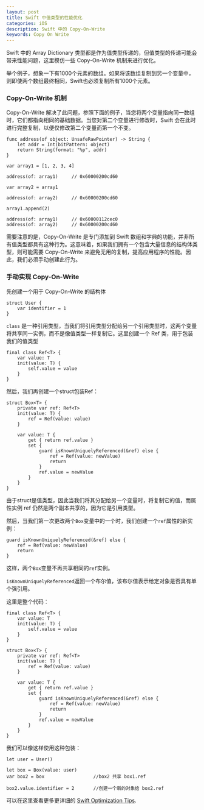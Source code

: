 ```yaml
---
layout: post
title: Swift 中值类型的性能优化
categories: iOS
description: Swift 中的 Copy-On-Write
keywords: Copy On Write
---
```


Swift 中的 Array Dictionary 类型都是作为值类型传递的，但值类型的传递可能会带来性能问题，这里模仿一些 Copy-On-Write 机制来进行优化。

举个例子，想象一下有1000个元素的数组。如果将该数组复制到另一个变量中，则即使两个数组最终相同，Swift也必须复制所有1000个元素。

### Copy-On-Write 机制

Copy-On-Write 解决了此问题，参照下面的例子，当您将两个变量指向同一数组时，它们都指向相同的基础数据。当您对第二个变量进行修改时，Swift 会在此时进行完整复制，以便仅修改第二个变量而第一个不变。

```
func address(of object: UnsafeRawPointer) -> String {
    let addr = Int(bitPattern: object)
    return String(format: "%p", addr)
}

var array1 = [1, 2, 3, 4]

address(of: array1)     // 0x60000200cd60

var array2 = array1

address(of: array2)     // 0x60000200cd60

array1.append(2)

address(of: array1)     // 0x60000112cec0
address(of: array2)     // 0x60000200cd60

```


需要注意的是，Copy-On-Write 是专门添加到 Swift 数组和字典的功能，并非所有值类型都具有这种行为。这意味着，如果我们拥有一个包含大量信息的结构体类型，则可能需要 Copy-On-Write 来避免无用的复制，提高应用程序的性能。因此，我们必须手动创建此行为。

### 手动实现 Copy-On-Write

先创建一个用于 Copy-On-Write 的结构体
```
struct User {
    var identifier = 1
}

```

`class` 是一种引用类型，当我们将引用类型分配给另一个引用类型时，这两个变量将共享同一实例，而不是像值类型一样复制它。这里创建一个 Ref 类，用于包装我们的值类型

```
final class Ref<T> {
    var value: T
    init(value: T) {
        self.value = value
    }
}

```

然后，我们再创建一个struct包装Ref：
```
struct Box<T> {
    private var ref: Ref<T>
    init(value: T) {
        ref = Ref(value: value)
    }

    var value: T {
        get { return ref.value }
        set {
            guard isKnownUniquelyReferenced(&ref) else {
                ref = Ref(value: newValue)
                return
            }
            ref.value = newValue
        }
    }
}

```
由于struct是值类型，因此当我们将其分配给另一个变量时，将复制它的值，而属性实例 ref 仍然是两个副本共享的，因为它是引用类型。

然后，当我们第一次更改两个`Box`变量中的一个时，我们创建一个`ref`属性的新实例：

```
guard isKnownUniquelyReferenced(&ref) else {
    ref = Ref(value: newValue)
    return
}
```

这样，两个`Box`变量不再共享相同的`ref`实例。

`isKnownUniquelyReferenced`返回一个布尔值，该布尔值表示给定对象是否具有单个强引用。

这里是整个代码：
```
final class Ref<T> {
    var value: T
    init(value: T) {
        self.value = value
    }
}

struct Box<T> {
    private var ref: Ref<T>
    init(value: T) {
        ref = Ref(value: value)
    }

    var value: T {
        get { return ref.value }
        set {
            guard isKnownUniquelyReferenced(&ref) else {
                ref = Ref(value: newValue)
                return
            }
            ref.value = newValue
        }
    }
}
```
我们可以像这样使用这种包装：
```
let user = User()

let box = Box(value: user)
var box2 = box                  //box2 共享 box1.ref

box2.value.identifier = 2       //创建一个新的对象给 box2.ref
```

可以在这里查看更多更详细的 [Swift Optimization Tips](https://github.com/apple/swift/blob/master/docs/OptimizationTips.rst).


